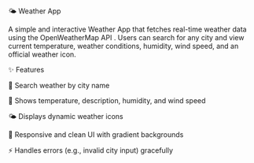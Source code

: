 🌤️ Weather App

A simple and interactive Weather App that fetches real-time weather data using the OpenWeatherMap API
.
Users can search for any city and view current temperature, weather conditions, humidity, wind speed, and an official weather icon.

✨ Features

🔎 Search weather by city name

📍 Shows temperature, description, humidity, and wind speed

🌤️ Displays dynamic weather icons

🎨 Responsive and clean UI with gradient backgrounds

⚡ Handles errors (e.g., invalid city input) gracefully
